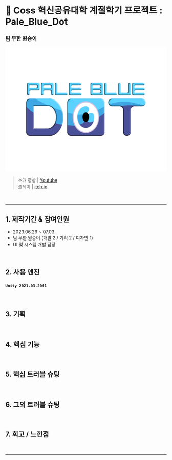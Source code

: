 📂 Coss 혁신공유대학 계절학기 프로젝트 : Pale_Blue_Dot
=============
### 팀 무한 원숭이
![Alt text](/Assets/Sprite/title.png)
</br>
> 소개 영상 | [Youtube](https://youtu.be/1lUBC5ziebE) </br>
> 플레이 | [itch.io](https://yogame.itch.io/palebluedot)
</br>
<hr/>

## 1. 제작기간 & 참여인원 </br>
- 2023.06.26 ~ 07.03
- 팀 무한 원숭이 (개발 2 / 기획 2 / 디자인 1)
- UI 및 시스템 개발 담당

</br>

## 2. 사용 엔진
#### `Unity 2021.03.20f1`

</br>

## 3. 기획

</br>

##  4. 핵심 기능

</br>

## 5. 핵심 트러블 슈팅

</br>

## 6. 그외 트러블 슈팅

</br>

## 7. 회고 / 느낀점

</br>

***
